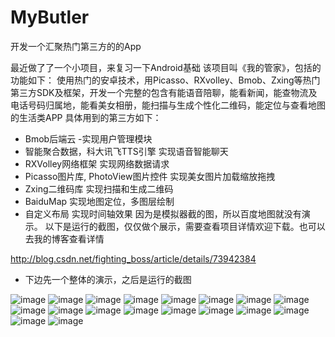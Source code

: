 # MyButler
开发一个汇聚热门第三方的的App

最近做了了一个小项目，来复习一下Android基础
该项目叫《我的管家》，包括的功能如下：
使用热门的安卓技术，用Picasso、RXvolley、Bmob、Zxing等热门第三方SDK及框架，开发一个完整的包含有能语音陪聊，能看新闻，能查物流及电话号码归属地，能看美女相册，能扫描与生成个性化二维码，能定位与查看地图的生活类APP
具体用到的第三方如下：

- Bmob后端云
-实现用户管理模块
- 智能聚合数据，科大讯飞TTS引擎
实现语音智能聊天
- RXVolley网络框架
实现网络数据请求
- Picasso图片库, PhotoView图片控件
实现美女图片加载缩放拖拽
- Zxing二维码库
实现扫描和生成二维码
- BaiduMap
实现地图定位，多图层绘制
- 自定义布局
实现时间轴效果
因为是模拟器截的图，所以百度地图就没有演示。
以下是运行的截图，仅仅做个展示，需要查看项目详情欢迎下载。也可以去我的博客查看详情

http://blog.csdn.net/fighting_boss/article/details/73942384

- 下边先一个整体的演示，之后是运行的截图



![image](https://github.com/hanzhonghao/MyButler/raw/master/screenshots/MybulterEnd.gif)
![image](https://github.com/hanzhonghao/MyButler/raw/master/screenshots/3.png)
![image](https://github.com/hanzhonghao/MyButler/raw/master/screenshots/4.png)
![image](https://github.com/hanzhonghao/MyButler/raw/master/screenshots/5.png)
![image](https://github.com/hanzhonghao/MyButler/raw/master/screenshots/6.png)
![image](https://github.com/hanzhonghao/MyButler/raw/master/screenshots/7.png)
![image](https://github.com/hanzhonghao/MyButler/raw/master/screenshots/8.png)
![image](https://github.com/hanzhonghao/MyButler/raw/master/screenshots/9.png)
![image](https://github.com/hanzhonghao/MyButler/raw/master/screenshots/10.png)
![image](https://github.com/hanzhonghao/MyButler/raw/master/screenshots/11.png)
![image](https://github.com/hanzhonghao/MyButler/raw/master/screenshots/12.png)
![image](https://github.com/hanzhonghao/MyButler/raw/master/screenshots/13.png)
![image](https://github.com/hanzhonghao/MyButler/raw/master/screenshots/14.png)
![image](https://github.com/hanzhonghao/MyButler/raw/master/screenshots/15.png)
![image](https://github.com/hanzhonghao/MyButler/raw/master/screenshots/16.png)
![image](https://github.com/hanzhonghao/MyButler/raw/master/screenshots/17.png)
![image](https://github.com/hanzhonghao/MyButler/raw/master/screenshots/18.png)
![image](https://github.com/hanzhonghao/MyButler/raw/master/screenshots/19.png)

 
